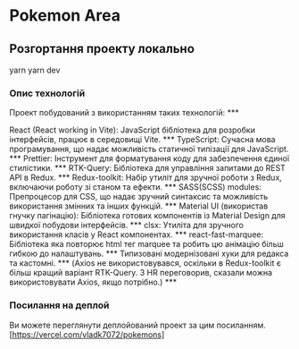 # Pokemon Area

## Розгортання проекту локально

yarn
yarn dev

### Опис технологій
Проект побудований з використанням таких технологій: ***

React (React working in Vite): JavaScript бібліотека для розробки інтерфейсів, працює в середовищі Vite. ***
TypeScript: Сучасна мова програмування, що надає можливість статичної типізації для JavaScript. ***
Prettier: Інструмент для форматування коду для забезпечення єдиної стилістики. ***
RTK-Query: Бібліотека для управління запитами до REST API в Redux. ***
Redux-toolkit: Набір утиліт для зручної роботи з Redux, включаючи роботу зі станом та ефекти. ***
SASS(SCSS) modules: Препроцесор для CSS, що надає зручний синтаксис та можливість використання змінних та інших функцій. ***
Material UI (використав гнучку пагінацію): Бібліотека готових компонентів із Material Design для швидкої побудови інтерфейсів. ***
clsx: Утиліта для зручного використання класів у React компонентах. ***
react-fast-marquee: Бібліотека яка повторює html тег marquee та робить цю анімацію більш гибкою до налаштувань. ***
Типизовані модернізовані хуки для редакса та кастомні. ***
(Axios не використовувався, оскільки в Redux-toolkit є більш кращий варіант RTK-Query. З HR переговорив, сказали можна використовувати Axios, якщо потрібно.) ***

### Посилання на деплой
Ви можете переглянути деплойований проект за цим посиланням.
[https://vercel.com/vladk7072/pokemons]